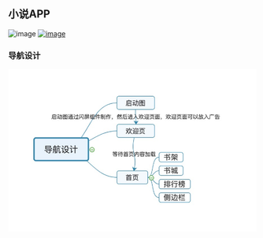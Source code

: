 ## 小说APP
![image](https://img.shields.io/badge/react--native-0.59.1-blue.svg)
[![image](https://img.shields.io/badge/%E5%8D%9A%E5%AE%A2%E5%9B%AD-%E5%8D%81%E5%B9%B4%E9%9B%AA%E8%90%BD-blue.svg)](https://www.cnblogs.com/maopixin/)
### 导航设计
![image](https://raw.githubusercontent.com/maopixin/Novel/master/public/%E5%AF%BC%E8%88%AA%E8%AE%BE%E8%AE%A1.png)